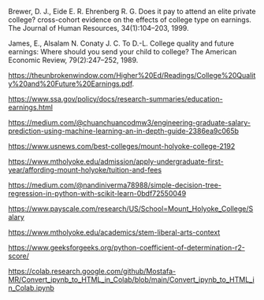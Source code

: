 Brewer, D. J., Eide E. R. Ehrenberg R. G. Does it pay to attend an elite private college? cross-cohort evidence on the effects of college type on earnings. The Journal of Human Resources, 34(1):104–203, 1999.

James, E., Alsalam N. Conaty J. C. To D.-L. College quality and future earnings: Where should you send your child to college? The American Economic Review, 79(2):247–252, 1989. 

https://theunbrokenwindow.com/Higher%20Ed/Readings/College%20Quality%20and%20Future%20Earnings.pdf. 

https://www.ssa.gov/policy/docs/research-summaries/education-earnings.html

https://medium.com/@chuanchuancodmw3/engineering-graduate-salary-prediction-using-machine-learning-an-in-depth-guide-2386ea9c065b

https://www.usnews.com/best-colleges/mount-holyoke-college-2192

https://www.mtholyoke.edu/admission/apply-undergraduate-first-year/affording-mount-holyoke/tuition-and-fees

https://medium.com/@nandiniverma78988/simple-decision-tree-regression-in-python-with-scikit-learn-0bdf72550049 

https://www.payscale.com/research/US/School=Mount_Holyoke_College/Salary 

https://www.mtholyoke.edu/academics/stem-liberal-arts-context

https://www.geeksforgeeks.org/python-coefficient-of-determination-r2-score/ 

https://colab.research.google.com/github/Mostafa-MR/Convert_ipynb_to_HTML_in_Colab/blob/main/Convert_ipynb_to_HTML_in_Colab.ipynb
